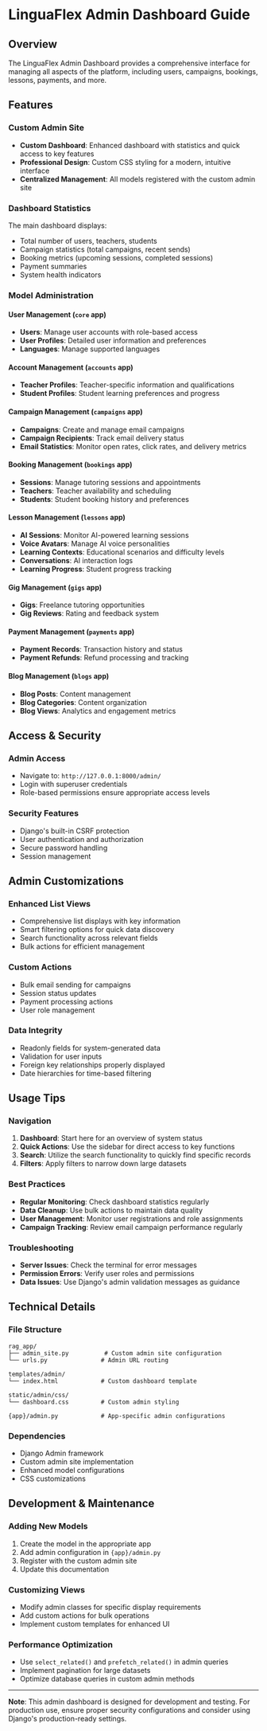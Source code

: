 # LinguaFlex Admin Dashboard Guide

## Overview
The LinguaFlex Admin Dashboard provides a comprehensive interface for managing all aspects of the platform, including users, campaigns, bookings, lessons, payments, and more.

## Features

### Custom Admin Site
- **Custom Dashboard**: Enhanced dashboard with statistics and quick access to key features
- **Professional Design**: Custom CSS styling for a modern, intuitive interface
- **Centralized Management**: All models registered with the custom admin site

### Dashboard Statistics
The main dashboard displays:
- Total number of users, teachers, students
- Campaign statistics (total campaigns, recent sends)
- Booking metrics (upcoming sessions, completed sessions)
- Payment summaries
- System health indicators

### Model Administration

#### User Management (`core` app)
- **Users**: Manage user accounts with role-based access
- **User Profiles**: Detailed user information and preferences
- **Languages**: Manage supported languages

#### Account Management (`accounts` app)
- **Teacher Profiles**: Teacher-specific information and qualifications
- **Student Profiles**: Student learning preferences and progress

#### Campaign Management (`campaigns` app)
- **Campaigns**: Create and manage email campaigns
- **Campaign Recipients**: Track email delivery status
- **Email Statistics**: Monitor open rates, click rates, and delivery metrics

#### Booking Management (`bookings` app)
- **Sessions**: Manage tutoring sessions and appointments
- **Teachers**: Teacher availability and scheduling
- **Students**: Student booking history and preferences

#### Lesson Management (`lessons` app)
- **AI Sessions**: Monitor AI-powered learning sessions
- **Voice Avatars**: Manage AI voice personalities
- **Learning Contexts**: Educational scenarios and difficulty levels
- **Conversations**: AI interaction logs
- **Learning Progress**: Student progress tracking

#### Gig Management (`gigs` app)
- **Gigs**: Freelance tutoring opportunities
- **Gig Reviews**: Rating and feedback system

#### Payment Management (`payments` app)
- **Payment Records**: Transaction history and status
- **Payment Refunds**: Refund processing and tracking

#### Blog Management (`blogs` app)
- **Blog Posts**: Content management
- **Blog Categories**: Content organization
- **Blog Views**: Analytics and engagement metrics

## Access & Security

### Admin Access
- Navigate to: `http://127.0.0.1:8000/admin/`
- Login with superuser credentials
- Role-based permissions ensure appropriate access levels

### Security Features
- Django's built-in CSRF protection
- User authentication and authorization
- Secure password handling
- Session management

## Admin Customizations

### Enhanced List Views
- Comprehensive list displays with key information
- Smart filtering options for quick data discovery
- Search functionality across relevant fields
- Bulk actions for efficient management

### Custom Actions
- Bulk email sending for campaigns
- Session status updates
- Payment processing actions
- User role management

### Data Integrity
- Readonly fields for system-generated data
- Validation for user inputs
- Foreign key relationships properly displayed
- Date hierarchies for time-based filtering

## Usage Tips

### Navigation
1. **Dashboard**: Start here for an overview of system status
2. **Quick Actions**: Use the sidebar for direct access to key functions
3. **Search**: Utilize the search functionality to quickly find specific records
4. **Filters**: Apply filters to narrow down large datasets

### Best Practices
- **Regular Monitoring**: Check dashboard statistics regularly
- **Data Cleanup**: Use bulk actions to maintain data quality
- **User Management**: Monitor user registrations and role assignments
- **Campaign Tracking**: Review email campaign performance regularly

### Troubleshooting
- **Server Issues**: Check the terminal for error messages
- **Permission Errors**: Verify user roles and permissions
- **Data Issues**: Use Django's admin validation messages as guidance

## Technical Details

### File Structure
```
rag_app/
├── admin_site.py          # Custom admin site configuration
└── urls.py               # Admin URL routing

templates/admin/
└── index.html            # Custom dashboard template

static/admin/css/
└── dashboard.css         # Custom admin styling

{app}/admin.py            # App-specific admin configurations
```

### Dependencies
- Django Admin framework
- Custom admin site implementation
- Enhanced model configurations
- CSS customizations

## Development & Maintenance

### Adding New Models
1. Create the model in the appropriate app
2. Add admin configuration in `{app}/admin.py`
3. Register with the custom admin site
4. Update this documentation

### Customizing Views
- Modify admin classes for specific display requirements
- Add custom actions for bulk operations
- Implement custom templates for enhanced UI

### Performance Optimization
- Use `select_related()` and `prefetch_related()` in admin queries
- Implement pagination for large datasets
- Optimize database queries in custom admin methods

---

**Note**: This admin dashboard is designed for development and testing. For production use, ensure proper security configurations and consider using Django's production-ready settings.

